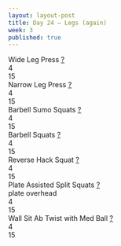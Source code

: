 ```yaml
---
layout: layout-post
title: Day 24 — Legs (again)
week: 3
published: true
---
```


<div class="ex_list">

  <div class="ex">
    <div class="name">
      Wide Leg Press
      <a href="https://www.youtube.com/watch?v=QAFJ501-EBc" target="_blank">?</a>
    </div>
    <div class="set">4</div>
    <div class="rep">15</div>
  </div>

  <div class="ex">
    <div class="name">
      Narrow Leg Press
      <a href="https://www.youtube.com/watch?v=sK5F0mG94bY" target="_blank">?</a>
    </div>
    <div class="set">4</div>
    <div class="rep">15</div>
  </div>

  <div class="ex">
    <div class="name">
      Barbell Sumo Squats
      <a href="https://www.youtube.com/watch?v=NdNQ51TJPZw" target="_blank">?</a>
    </div>
    <div class="set">4</div>
    <div class="rep">15</div>
  </div>

  <div class="ex">
    <div class="name">
      Barbell Squats 
      <a href="https://www.youtube.com/watch?v=-WNB-V_M_Zk" target="_blank">?</a>
    </div>
    <div class="set">4</div>
    <div class="rep">15</div>
  </div>

  <div class="ex">
    <div class="name">
      Reverse Hack Squat
      <a href="https://www.youtube.com/watch?v=CofLF2KEcoc" target="_blank">?</a>
    </div>
    <div class="set">4</div>
    <div class="rep">15</div>
  </div>

  <div class="ex">
    <div class="name">
      Plate Assisted Split Squats 
      <a href="https://www.youtube.com/watch?v=ZO3rV3YWzm8" target="_blank">?</a>
      <div class="note">plate overhead</div>
    </div>
    <div class="set">4</div>
    <div class="rep">15</div>
  </div>

  <div class="ex">
    <div class="name">
      Wall Sit Ab Twist with Med Ball
      <a href="https://www.youtube.com/watch?v=bCrgGQ4DRLY" target="_blank">?</a>
    </div>
    <div class="set">4</div>
    <div class="rep">15</div>
  </div>

</div>



